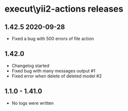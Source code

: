 execut\yii2-actions releases
==============================================

1.42.5 2020-09-28
---
- Fixed a bug with 500 errors of file action

1.42.0
---
- Changelog started
- Fixed bug with many messages output #1
- Fixed error when delete of deleted model #2

1.1.0 - 1.41.0
---------------------
- No logs were written
